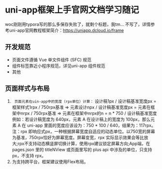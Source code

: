 # uni-app框架上手官网文档学习随记
woc刚刚用typora写的那么多保存失败了，就剩个标题，我tm...
不写了，详情参考uni-app官网教程框架简介：https://uniapp.dcloud.io/frame
## 开发规范
- 页面文件遵循 Vue 单文件组件 (SFC) 规范
- 组件标签靠近小程序规范，详见uni-app 组件规范
- 其他

## 页面样式与布局
1. ` 页面元素在uin-app中的宽度（rpx单位）计算：`
设计稿1px / 设计稿基准宽度px = 框架样式1rpx / 750rpx基准
=>
元素设计npx / 设计稿基准宽度px = 元素在框架中nrpx / 750rpx基准
=>
元素在框架中nrpx的n = n * 750 / 设计稿基准宽度
例如：若设计稿宽度为 640px，元素 A 在设计稿上的宽度为 100px，那么元素 A 在 uni-app 里面的宽度应该设为：750 * 100 / 640，结果为：117rpx。
注：rpx 即响应式px，一种根据屏幕宽度自适应的动态单位。以750宽的屏幕为基准，750rpx恰好为屏幕宽度。屏幕变宽，rpx 实际显示效果会等比放大;rpx不支持动态横竖屏切换计算，使用rpx建议锁定屏幕方向;App端，在 pages.json 里的 titleNView 或页面里写的 plus api 中涉及的单位，只支持 px，不支持 rpx。
2. 为支持跨平台，框架建议使用Flex布局。
